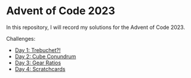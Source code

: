 # Advent of Code 2023

In this repository, I will record my solutions for the Advent of Code 2023.

Challenges:

* [Day 1: Trebuchet?!](./Source/src/day-1/trebuchet.rs)
* [Day 2: Cube Conundrum](./Source/src/day-2/cube_conundrum.rs)
* [Day 3: Gear Ratios](./Source/src/day-3/gear_ratios.rs)
* [Day 4: Scratchcards](./Source/src/day-4/scratchcards.rs)

